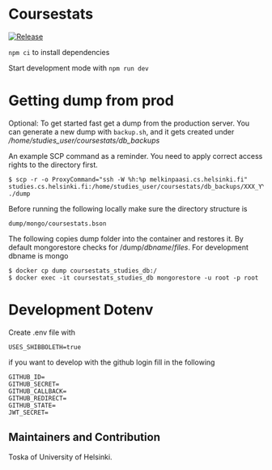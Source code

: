 # Coursestats

[![Release](https://github.com/UniversityOfHelsinkiCS/coursestats/actions/workflows/main.yml/badge.svg)](https://github.com/UniversityOfHelsinkiCS/coursestats/actions/workflows/main.yml)

`npm ci` to install dependencies

Start development mode with `npm run dev`

# Getting dump from prod

Optional: To get started fast get a dump from the production server. You can generate a new dump with `backup.sh`, and it gets created under _/home/studies_user/coursestats/db_backups_

An example SCP command as a reminder. You need to apply correct access rights to the directory first.

```console
$ scp -r -o ProxyCommand="ssh -W %h:%p melkinpaasi.cs.helsinki.fi" studies.cs.helsinki.fi:/home/studies_user/coursestats/db_backups/XXX_YYY/mongo ./dump
```

Before running the following locally make sure the directory structure is

`dump/mongo/coursestats.bson`

The following copies dump folder into the container and restores it. By default mongorestore checks for /dump/_dbname_/_files_. For development dbname is mongo


```
$ docker cp dump coursestats_studies_db:/
$ docker exec -it coursestats_studies_db mongorestore -u root -p root
```

# Development Dotenv

Create .env file with 

```
USES_SHIBBOLETH=true
```

if you want to develop with the github login fill in the following

```
GITHUB_ID=
GITHUB_SECRET=
GITHUB_CALLBACK=
GITHUB_REDIRECT=
GITHUB_STATE=
JWT_SECRET=
```

## Maintainers and Contribution

Toska of University of Helsinki.
